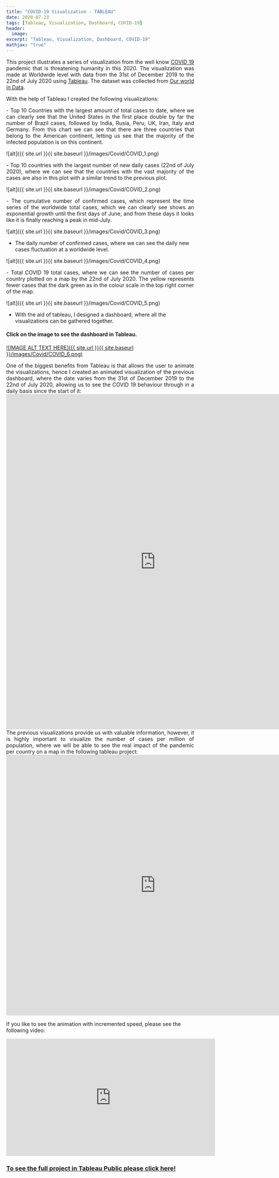 ```yaml
---
title: "COVID-19 Visualization - TABLEAU"
date: 2020-07-23
tags: [Tableau, Visualization, Dashboard, COVID-19]
header:
  image: 
excerpt: "Tableau, Visualization, Dashboard, COVID-19"
mathjax: "true"
---
```


<div style="text-align: justify">This project illustrates a series of visualization from the well know <a href="https://en.wikipedia.org/wiki/Coronavirus_disease_2019">COVID 19</a> pandemic that is threatening humanity in this 2020. The visualization was made at Worldwide level with data from the 31st of December 2019 to the 22nd of July 2020 using <a href="https://public.tableau.com/s/">Tableau</a>. The dataset was collected from <a href="https://ourworldindata.org/">Our world in Data</a>.</div>

With the help of Tableau I created the following visualizations:

<div style="text-align: justify">- Top 10 Countries with the largest amount of total cases to date, where we can clearly see that the United States in the first place double by far the number of Brazil cases, followed by India, Rusia, Peru, UK, Iran, Italy and Germany. From this chart we can see that there are three countries that belong to the American continent, letting us see that the majority of the infected population is on this continent.</div>

![alt]({{ site.url }}{{ site.baseurl }}/images/Covid/COVID_1.png)

<div style="text-align: justify">- Top 10 countries with the largest number of new daily cases (22nd of July 2020), where we can see that the countries with the vast majority of the cases are also in this plot with a similar trend to the previous plot.</div>

![alt]({{ site.url }}{{ site.baseurl }}/images/Covid/COVID_2.png)

<div style="text-align: justify">- The cumulative number of confirmed cases, which represent the time series of the worldwide total cases, which we can clearly see shows an exponential growth until the first days of June, and from these days it looks like it is finally reaching a peak in mid-July.</div>

![alt]({{ site.url }}{{ site.baseurl }}/images/Covid/COVID_3.png)

- The daily number of confirmed cases, where we can see the daily new cases fluctuation at a worldwide level.

![alt]({{ site.url }}{{ site.baseurl }}/images/Covid/COVID_4.png)

<div style="text-align: justify">- Total COVID 19 total cases, where we can see the number of cases per country plotted on a map by the 22nd of July 2020. The yellow represents fewer cases that the dark green as in the colour scale in the top right corner of the map.</div>

![alt]({{ site.url }}{{ site.baseurl }}/images/Covid/COVID_5.png)

- With the aid of tableau, I designed a dashboard, where all the visualizations can be gathered together.

#### Click on the image to see the dashboard in Tableau.

[![IMAGE ALT TEXT HERE]({{ site.url }}{{ site.baseurl }}/images/Covid/COVID_6.png)](https://public.tableau.com/profile/carlos.castillo8041#!/vizhome/Covid-19-Animated/WorldwideCovid19)

<div style="text-align: justify">One of the biggest benefits from Tableau is that allows the user to animate the visualizations, hence I created an animated visualization of the previous dashboard, where the date varies from the 31st of December 2019 to the 22nd of July 2020, allowing us to see the COVID 19 behaviour through in a daily basis since the start of it:</div>

<iframe seamless frameborder="0" src="https://public.tableau.com/views/Covid-19-Animated/WorldwideCovid19?:language=en-GB&:display_count=y&:showVizHome=no" width = '800' height = '900'></iframe>

<div style="text-align: justify">The previous visualizations provide us with valuable information, however, it is highly important to visualize the number of cases per million of population, where we will be able to see the real impact of the pandemic per country on a map in the following tableau project:</div>

<iframe seamless frameborder="0" src="https://public.tableau.com/views/Covid-19-Animated/Totalnewcasepermillion?:language=en-GB&:display_count=y&:showVizHome=no" width = '800' height = '700'></iframe>

If you like to see the animation with incremented speed, please see the following video:

<iframe width="560" height="315" src="https://www.youtube.com/embed/BOuVtCn5g2Y" frameborder="0" allow="accelerometer; autoplay; encrypted-media; gyroscope; picture-in-picture" allowfullscreen></iframe>


### [To see the full project in Tableau Public please click here!](https://public.tableau.com/profile/carlos.castillo8041#!/vizhome/Covid-19-Animated/WorldwideCovid19)
